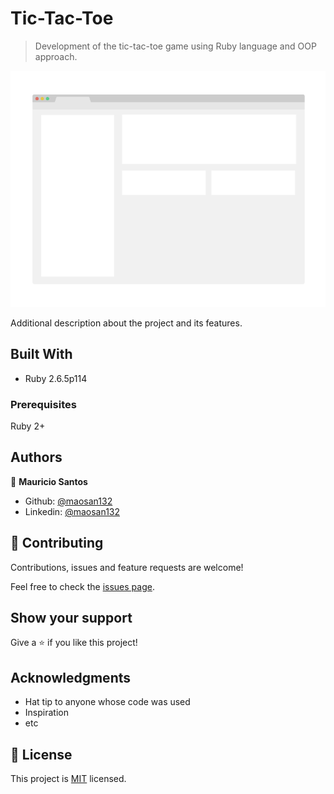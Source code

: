 # Tic-Tac-Toe

> Development of the tic-tac-toe game using Ruby language and OOP approach.

![screenshot](./app_screenshot.png)

Additional description about the project and its features.

## Built With

- Ruby 2.6.5p114

### Prerequisites

Ruby 2+


## Authors

👤 **Mauricio Santos**

- Github: [@maosan132](https://github.com/maosan132)
- Linkedin: [@maosan132](https://www.linkedin.com/in/mauricio-santos-a7292910/)

## 🤝 Contributing

Contributions, issues and feature requests are welcome!

Feel free to check the [issues page](issues/).

## Show your support

Give a ⭐️ if you like this project!

## Acknowledgments

- Hat tip to anyone whose code was used
- Inspiration
- etc

## 📝 License

This project is [MIT](lic.url) licensed.
